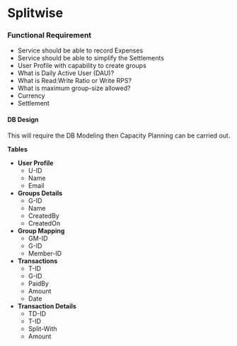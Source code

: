 
# Splitwise

### Functional Requirement
-   Service should be able to record Expenses
-   Service should be able to simplify the Settlements
-   User Profile with capability to create groups
- What is Daily Active User (DAU)?
- What is Read:Write Ratio or Write RPS?
- What is maximum group-size allowed?
- Currency
- Settlement 

#### DB Design
This will require the DB Modeling then Capacity Planning can be carried out.

**Tables**
- **User Profile**
	- U-ID
	- Name
	- Email
- **Groups Details**
	- G-ID
	- Name
	- CreatedBy
	- CreatedOn
- **Group Mapping**
	- GM-ID
	- G-ID
	- Member-ID
- **Transactions**
	- T-ID
	- G-ID
	- PaidBy
	- Amount
	- Date
- **Transaction Details**
	- TD-ID
	- T-ID
	- Split-With
	- Amount
